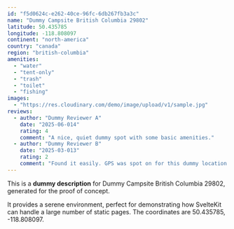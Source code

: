 ```yaml
---
id: "f5d0624c-e262-40ce-96fc-6db267fb3a3c"
name: "Dummy Campsite British Columbia 29802"
latitude: 50.435785
longitude: -118.808097
continent: "north-america"
country: "canada"
region: "british-columbia"
amenities:
  - "water"
  - "tent-only"
  - "trash"
  - "toilet"
  - "fishing"
images:
  - "https://res.cloudinary.com/demo/image/upload/v1/sample.jpg"
reviews:
  - author: "Dummy Reviewer A"
    date: "2025-06-014"
    rating: 4
    comment: "A nice, quiet dummy spot with some basic amenities."
  - author: "Dummy Reviewer B"
    date: "2025-03-013"
    rating: 2
    comment: "Found it easily. GPS was spot on for this dummy location."
---
```


This is a **dummy description** for Dummy Campsite British Columbia 29802, generated for the proof of concept.

It provides a serene environment, perfect for demonstrating how SvelteKit can handle a large number of static pages. The coordinates are 50.435785, -118.808097.
